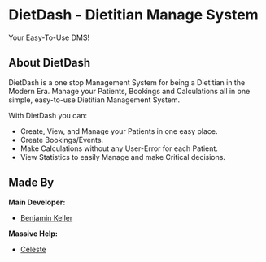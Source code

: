 <h1>DietDash - Dietitian Manage System</h1>
Your Easy-To-Use DMS!

## About DietDash

DietDash is a one stop Management System for being a Dietitian in the Modern Era.
Manage your Patients, Bookings and Calculations all in one simple, easy-to-use Dietitian Management System.


With DietDash you can:
- Create, View, and Manage your Patients in one easy place.
- Create Bookings/Events.
- Make Calculations without any User-Error for each Patient.
- View Statistics to easily Manage and make Critical decisions.

## Made By
**Main Developer:**
- [Benjamin Keller](https://github.com/benjamin-Keller)


**Massive Help:**
- [Celeste](https://github.com/CelesteMagisteel)

 
